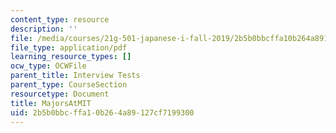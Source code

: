 ```yaml
---
content_type: resource
description: ''
file: /media/courses/21g-501-japanese-i-fall-2019/2b5b0bbcffa10b264a89127cf7199300_MIT21g_501f19_MajorsAtMIT.pdf
file_type: application/pdf
learning_resource_types: []
ocw_type: OCWFile
parent_title: Interview Tests
parent_type: CourseSection
resourcetype: Document
title: MajorsAtMIT
uid: 2b5b0bbc-ffa1-0b26-4a89-127cf7199300
---
```

